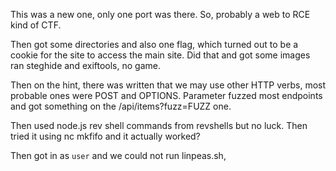 This was a new one, only one port was there. So, probably a web to RCE kind of CTF.

Then got some directories and also one flag, which turned out to be a cookie for the site to access the main site. Did that and got some images ran steghide and exiftools, no game.

Then on the hint, there was written that we may use other HTTP verbs, most probable ones were POST and OPTIONS. 
Parameter fuzzed most endpoints and got something on the /api/items?fuzz=FUZZ one.

Then used node.js rev shell commands from revshells but no luck. Then tried it using nc mkfifo and it actually worked?

Then got in as `user` and we could not run linpeas.sh, 